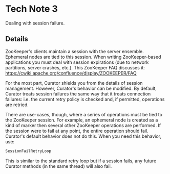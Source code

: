 # Tech Note 3

Dealing with session failure.

## Details

ZooKeeper's clients maintain a session with the server ensemble. Ephemeral nodes are tied to this session. When writing ZooKeeper-based applications you must deal with session expirations (due to network partitions, server crashes, etc.). This ZooKeeper FAQ discusses it: https://cwiki.apache.org/confluence/display/ZOOKEEPER/FAQ

For the most part, Curator shields you from the details of session management. However, Curator's behavior can be modified. By default, Curator treats session failures the same way that it treats connection failures: i.e. the current retry policy is checked and, if permitted, operations are retried.

There are use-cases, though, where a series of operations must be tied to the ZooKeeper session. For example, an ephemeral node is created as a kind of marker then several other ZooKeeper operations are performed. If the session were to fail at any point, the entire operation should fail. Curator's default behavior does not do this. When you need this behavior, use:

```java
SessionFailRetryLoop
```

This is similar to the standard retry loop but if a session fails, any future Curator methods (in the same thread) will also fail.

